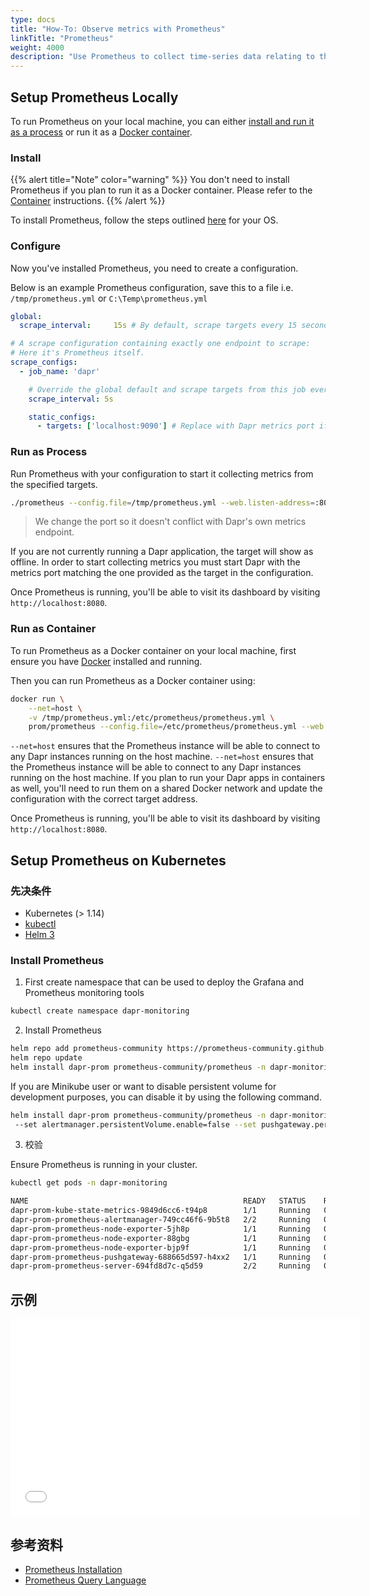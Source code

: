 ```yaml
---
type: docs
title: "How-To: Observe metrics with Prometheus"
linkTitle: "Prometheus"
weight: 4000
description: "Use Prometheus to collect time-series data relating to the execution of the Dapr runtime itself"
---
```


## Setup Prometheus Locally
To run Prometheus on your local machine, you can either [install and run it as a process](#install) or run it as a [Docker container](#Run-as-Container).

### Install
{{% alert title="Note" color="warning" %}}
You don't need to install Prometheus if you plan to run it as a Docker container. Please refer to the [Container](#run-as-container) instructions.
{{% /alert %}}

To install Prometheus, follow the steps outlined [here](https://prometheus.io/docs/prometheus/latest/getting_started/) for your OS.

### Configure
Now you've installed Prometheus, you need to create a configuration.

Below is an example Prometheus configuration, save this to a file i.e. `/tmp/prometheus.yml` or `C:\Temp\prometheus.yml`
```yaml
global:
  scrape_interval:     15s # By default, scrape targets every 15 seconds.

# A scrape configuration containing exactly one endpoint to scrape:
# Here it's Prometheus itself.
scrape_configs:
  - job_name: 'dapr'

    # Override the global default and scrape targets from this job every 5 seconds.
    scrape_interval: 5s

    static_configs:
      - targets: ['localhost:9090'] # Replace with Dapr metrics port if not default
```

### Run as Process
Run Prometheus with your configuration to start it collecting metrics from the specified targets.
```bash
./prometheus --config.file=/tmp/prometheus.yml --web.listen-address=:8080
```
> We change the port so it doesn't conflict with Dapr's own metrics endpoint.

If you are not currently running a Dapr application, the target will show as offline. In order to start collecting metrics you must start Dapr with the metrics port matching the one provided as the target in the configuration.

Once Prometheus is running, you'll be able to visit its dashboard by visiting `http://localhost:8080`.

### Run as Container
To run Prometheus as a Docker container on your local machine, first ensure you have [Docker](https://docs.docker.com/install/) installed and running.

Then you can run Prometheus as a Docker container using:
```bash
docker run \
    --net=host \
    -v /tmp/prometheus.yml:/etc/prometheus/prometheus.yml \
    prom/prometheus --config.file=/etc/prometheus/prometheus.yml --web.listen-address=:8080
```
`--net=host` ensures that the Prometheus instance will be able to connect to any Dapr instances running on the host machine. `--net=host` ensures that the Prometheus instance will be able to connect to any Dapr instances running on the host machine. If you plan to run your Dapr apps in containers as well, you'll need to run them on a shared Docker network and update the configuration with the correct target address.

Once Prometheus is running, you'll be able to visit its dashboard by visiting `http://localhost:8080`.

## Setup Prometheus on Kubernetes

### 先决条件

- Kubernetes (> 1.14)
- [kubectl](https://kubernetes.io/docs/tasks/tools/install-kubectl/)
- [Helm 3](https://helm.sh/)

### Install Prometheus

1.  First create namespace that can be used to deploy the Grafana and Prometheus monitoring tools

```bash
kubectl create namespace dapr-monitoring
```

2. Install Prometheus

```bash
helm repo add prometheus-community https://prometheus-community.github.io/helm-charts
helm repo update
helm install dapr-prom prometheus-community/prometheus -n dapr-monitoring
```

If you are Minikube user or want to disable persistent volume for development purposes, you can disable it by using the following command.

```bash
helm install dapr-prom prometheus-community/prometheus -n dapr-monitoring
 --set alertmanager.persistentVolume.enable=false --set pushgateway.persistentVolume.enabled=false --set server.persistentVolume.enabled=false
```

3. 校验

Ensure Prometheus is running in your cluster.

```bash
kubectl get pods -n dapr-monitoring

NAME                                                READY   STATUS    RESTARTS   AGE
dapr-prom-kube-state-metrics-9849d6cc6-t94p8        1/1     Running   0          4m58s
dapr-prom-prometheus-alertmanager-749cc46f6-9b5t8   2/2     Running   0          4m58s
dapr-prom-prometheus-node-exporter-5jh8p            1/1     Running   0          4m58s
dapr-prom-prometheus-node-exporter-88gbg            1/1     Running   0          4m58s
dapr-prom-prometheus-node-exporter-bjp9f            1/1     Running   0          4m58s
dapr-prom-prometheus-pushgateway-688665d597-h4xx2   1/1     Running   0          4m58s
dapr-prom-prometheus-server-694fd8d7c-q5d59         2/2     Running   0          4m58s
```

## 示例
<iframe width="560" height="315" src="//player.bilibili.com/player.html?aid=886064109&bvid=BV1QK4y1p7fn&cid=277946151&page=10&t=2577" frameborder="0" allow="accelerometer; autoplay; clipboard-write; encrypted-media; gyroscope; picture-in-picture" allowfullscreen></iframe>

## 参考资料

* [Prometheus Installation](https://github.com/prometheus-community/helm-charts)
* [Prometheus Query Language](https://prometheus.io/docs/prometheus/latest/querying/basics/)

